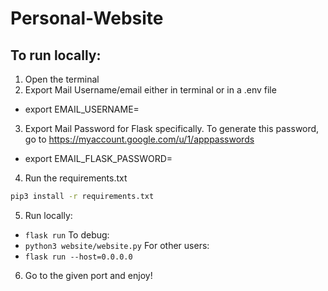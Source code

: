 # Personal-Website

## To run locally:
1. Open the terminal
2. Export Mail Username/email either in terminal or in a .env file
- export EMAIL_USERNAME=<username>
3. Export Mail Password for Flask specifically. To generate this password, go to https://myaccount.google.com/u/1/apppasswords
- export EMAIL_FLASK_PASSWORD=<generatedPassword>
4. Run the requirements.txt
```bash
pip3 install -r requirements.txt
```
5. Run locally:
- ```flask run```
 To debug:
- ```python3 website/website.py```
For other users:
- ```flask run --host=0.0.0.0```
6. Go to the given port and enjoy!